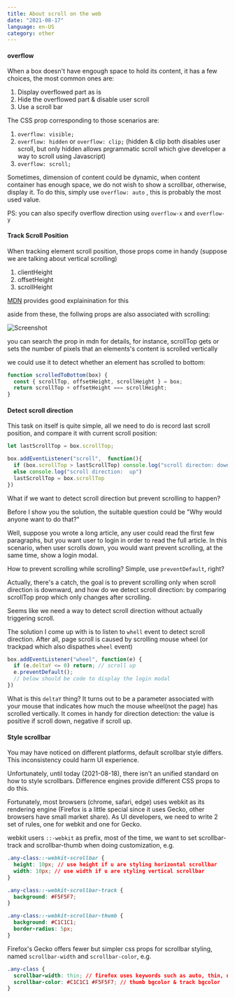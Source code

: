 ```yaml
---
title: About scroll on the web 
date: "2021-08-17"
language: en-US
category: other
---
```


#### overflow

When a box doesn't have engough space to hold its content, it has a few choices, the most common ones are:

1. Display overflowed part as is
2. Hide the overflowed part & disable user scroll
3. Use a scroll bar

The CSS prop corresponding to those scenarios are:

1. `overflow: visible;`
2. `overflow: hidden`  or `overflow: clip;` (hidden & clip both disables user scroll, but only hidden allows prgrammatic scroll which give developer a way to scroll using Javascript)
3. `overflow: scroll;`

Sometimes, dimension of content could be dynamic, when content container has enough space, we do not wish to show a scrollbar, otherwise, display it. To do this, simply use `overflow: auto` , this is probably the most used value.

PS: you can also specify overflow direction using `overflow-x` and `overflow-y`

#### Track Scroll Position

When tracking element scroll position, those props come in handy (suppose we are talking about vertical scrolling)

1. clientHeight
2. offsetHeight
3. scrollHeight

[MDN](https://developer.mozilla.org/en-US/docs/Web/API/CSS_Object_Model/Determining_the_dimensions_of_elements) provides good explainination for this

aside from these, the follwing props are also associated with scrolling:

![Screenshot](http://realrz.com/pub/img/ss_scroll.png)

you can search the prop in mdn for details, for instance, scrollTop gets or sets the number of pixels that an elements's content is scrolled vertically

we could use it to detect whether an element has scrolled to bottom:

```javascript
function scrolledToBottom(box) {
  const { scrollTop, offsetHeight, scrollHeight } = box;
  return scrollTop + offsetHeight === scrollHeight;
}
```

#### Detect scroll direction

This task on itself is quite simple, all we need to do is record last scroll position, and compare it with current scroll position:

```javascript
let lastScrollTop = box.scrollTop;

box.addEventListener("scroll",  function(){
  if (box.scrollTop > lastScrollTop) console.log("scroll directon: down")
  else console.log("scroll direction:  up")
  lastScrollTop = box.scrollTop
})
```

What if we want to detect scroll direction but prevent scrolling to happen?

Before I show you the solution, the suitable question could be "Why would anyone want to do that?"

Well, suppose you wrote a long article, any user could read the first few paragraphs, but you want user to login in order to read the full article. In this scenario, when user scrolls down, you would want prevent scrolling, at the same time, show a login modal.

How to prevent scrolling while scrolling? Simple, use `preventDefault`, right?

Actually, there's a catch, the goal is to prevent scrolling only when scroll direction is downward, and how do we detect scroll direction: by comparing scrollTop prop which only changes after scrolling.

Seems like we need a way to detect scroll direction without actually triggering scroll.

The solution I come up with is to listen to `whell` event  to detect scroll direction. After all, page scroll is caused by scrolling mouse wheel (or trackpad which also dispathes `wheel` event) 

```javascript
box.addEventListener("wheel", function(e) {
  if (e.deltaY <= 0) return; // scroll up
  e.preventDefault();
  // below should be code to display the login modal
})
```

What is this `deltaY` thing? It turns out to be a parameter associated with your mouse that indicates how much the mouse wheel(not the page) has scrolled vertically. It comes in handy for direction detection: the value is positive if scroll down, negative if scroll up. 

####  Style scrollbar

You may have noticed on different platforms, default scrollbar style differs. This inconsistency could harm UI experience.

Unfortunately, until today (2021-08-18), there isn't an unified standard on how to style scrollbars. Difference engines provide different CSS props to do this.

Fortunately, most browsers (chrome, safari, edge) uses webkit as its rendering engine (Firefox is a little special since it uses Gecko, other browsers have small market share). As UI developers, we need to write 2 set of rules, one for webkit and one for Gecko.

webkit users `::-webkit` as prefix, most of the time, we want to set scrollbar-track and scrollbar-thumb when doing customization, e.g.

```css
.any-class::-webkit-scrollbar {
  height: 10px; // use height if u are styling horizontal scrollbar
  width: 10px; // use width if u are styling vertical scrollbar
}

.any-class::-webkit-scrollbar-track {
  background: #F5F5F7;
}

.any-class::-webkit-scrollbar-thumb {
  background: #C1C1C1;
  border-radius: 5px;
}
```

Firefox's Gecko offers fewer but simpler css props for scrollbar styling, named `scrollbar-width` and `scrollbar-color`, e.g.

```css
.any-class {
  scrollbar-width: thin; // firefox uses keywords such as auto, thin, none
  scrollbar-color: #C1C1C1 #F5F5F7; // thumb bgcolor & track bgcolor
}
```









